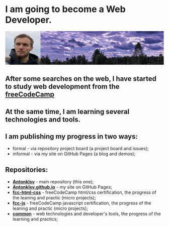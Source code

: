 # I am going to become a Web Developer.

![background](background.jpg)

## After some searches on the web, I have started to study web development from the [freeCodeCamp](https://www.freecodecamp.org)

## At the same time, I am learning several technologies and tools.

## I am publishing my progress in two ways:

* formal - via repository project board (a project board and issues);
* informal - via my site on GitHub Pages (a blog and demos);

## Repositories:

* **[Antonklsv](https://github.com/Antonklsv/Antonklsv)** - main repository (this one);
* **[Antonklsv.github.io](https://github.com/Antonklsv/Antonklsv.github.io)** - my site on GitHub Pages;
* **[fcc-html-css](https://github.com/Antonklsv/fcc-html-css)** - freeCodeCamp html/css certification, the progress of the leaning and practic (micro projects);
* **[fcc-js](https://github.com/Antonklsv/fcc-js)** - freeCodeCamp javascript certification, the progress of the leaning and practic (micro projects);
* **[common](https://github.com/Antonklsv/common)** - web technologies and developer's tools, the progress of the learning and practics;

<!--
**Antonklsv/Antonklsv** is a ✨ _special_ ✨ repository because its `README.md` (this file) appears on your GitHub profile.

Here are some ideas to get you started:

- 🔭 I’m currently working on ...
- 🌱 I’m currently learning ...
- 👯 I’m looking to collaborate on ...
- 🤔 I’m looking for help with ...
- 💬 Ask me about ...
- 📫 How to reach me: ...
- 😄 Pronouns: ...
- ⚡ Fun fact: ...
-->
<!-- h1 h2 h3 h4 h5 h6 h7 h8 br b i strong em a pre code img tt div ins del sup sub p ol ul table thead tbody tfoot blockquote dl dt dd kbd q samp var hr ruby rt rp li tr td th s strike summary details caption figure figcaption abbr bdo cite dfn mark small span time wbr -->
